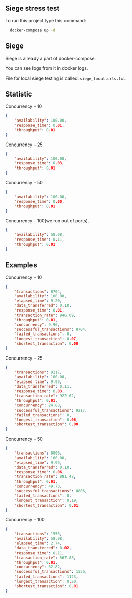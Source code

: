 ## Siege stress test

To run this project type this command:

```bash
  docker-compose up -d
```

## Siege

Siege is already a part of docker-compose.

You can see logs from it in docker logs.

File for local siege testing is called: `siege_local.urls.txt`.

## Statistic

Concurrency - 10

```json
{
    "availability": 100.00,
    "response_time": 0.01,
    "throughput": 0.01
}
```

Concurrency - 25

```json
{
    "availability": 100.00,
    "response_time": 0.03,
    "throughput": 0.01
}
```

Concurrency - 50

```json
{
    "availability": 100.00,
    "response_time": 0.08,
    "throughput": 0.01
}
```

Concurrency - 100(we run out of ports).

```json
{
    "availability": 58.08,
    "response_time": 0.11,
    "throughput": 0.01
}
```

## Examples

Concurrency - 10

```json
{
    "transactions": 8704,
    "availability": 100.00,
    "elapsed_time": 9.20,
    "data_transferred": 0.10,
    "response_time": 0.01,
    "transaction_rate": 946.09,
    "throughput": 0.01,
    "concurrency": 9.96,
    "successful_transactions": 8704,
    "failed_transactions": 0,
    "longest_transaction": 0.07,
    "shortest_transaction": 0.00
}
```

Concurrency - 25

```json
{
    "transactions": 9217,
    "availability": 100.00,
    "elapsed_time": 9.99,
    "data_transferred": 0.11,
    "response_time": 0.03,
    "transaction_rate": 922.62,
    "throughput": 0.01,
    "concurrency": 24.88,
    "successful_transactions": 9217,
    "failed_transactions": 0,
    "longest_transaction": 0.06,
    "shortest_transaction": 0.00
}
```

Concurrency - 50

```json
{
    "transactions": 8806,
    "availability": 100.00,
    "elapsed_time": 9.99,
    "data_transferred": 0.10,
    "response_time": 0.06,
    "transaction_rate": 881.48,
    "throughput": 0.01,
    "concurrency": 49.73,
    "successful_transactions": 8806,
    "failed_transactions": 0,
    "longest_transaction": 0.19,
    "shortest_transaction": 0.01
}
```

Concurrency - 100

```json
{
    "transactions": 1556,
    "availability": 58.08,
    "elapsed_time": 2.74,
    "data_transferred": 0.02,
    "response_time": 0.11,
    "transaction_rate": 567.88,
    "throughput": 0.01,
    "concurrency": 62.82,
    "successful_transactions": 1556,
    "failed_transactions": 1123,
    "longest_transaction": 0.20,
    "shortest_transaction": 0.01
}
```